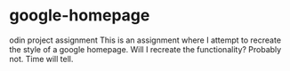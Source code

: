 # google-homepage
odin project assignment
This is an assignment where I attempt to recreate the style of a google homepage. Will I recreate the functionality? Probably not. Time will tell. 

